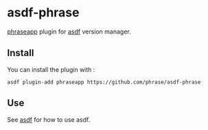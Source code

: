 # asdf-phrase

[phraseapp](https://github.com/phrase/phraseapp-client) plugin for [asdf](https://github.com/asdf-vm/asdf) version manager.

## Install

You can install the plugin with :

```
asdf plugin-add phraseapp https://github.com/phrase/asdf-phrase
```

## Use

See [asdf](https://github.com/asdf-vm/asdf) for how to use asdf.
